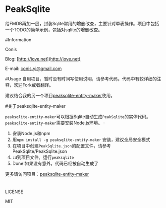 PeakSqlite
==========

给FMDB再加一层，封装Sqlite常用的增删改查，主要针对单表操作。项目中包括一个TODO的简单示例，包括对sqlite的增删改查。 


#Information

Conis

Blog: [http://iove.net](http://iove.net)

E-mail: [conis.yi@gmail.com](conis.yi@gmail.com)

#Usage
自用项目，暂时没有时间写使用说明，请参考代码，代码中有较详细的注释，欢迎Fork或者翻译。

建议结合我的另一个项目[peaksqlite-entity-maker](https://github.com/conis/peaksqlite-entity-maker)使用。

#关于peaksqlite-entity-maker

`peaksqlite-entity-maker`可以根据Sqlite自动生成`PeakSqlite`的实体代码。`peaksqlite-entity-maker`需要安装Node.js环境。
·

1. 安装Node.js和npm
2. 用`npm install -g peaksqlite-entity-maker` 安装，建议全局安全模式
3. 在项目中创建`PeakSqlite.json`的配置文件，请参考PeakSqlite/PeakSqlite.json
4. `cd`到项目文件，运行`peaksqlite`
5. Done!如果没有意外，代码已经被自动生成了

更多请访问项目：[peaksqlite-entity-maker](https://github.com/conis/peaksqlite-entity-maker)

#
LICENSE

MIT


